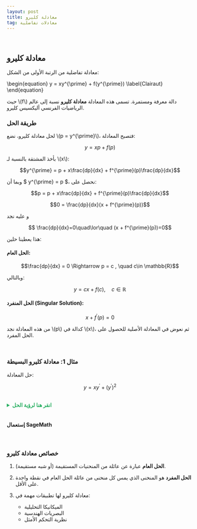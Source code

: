 ```yaml
---
layout: post
title: معادلة كليرو
tag: معادلات تفاضلية
---
```


<br>



## معادلة كليرو

معادلة تفاضلية من الرتبة الأولى من الشكل:

\begin{equation}
y = xy^{\prime} + f(y^{\prime})
\label{Clairaut}
\end{equation}

حيث \\(f\\) دالة معرفة ومستمرة. تسمى هذه المعادلة **معادلة كليرو** نسبة إلى عالم الرياضيات الفرنسي أليكسيس كليرو.

### طريقة الحل

لحل معادلة كليرو، نضع \\(p = y^{\prime}\\)، فتصبح المعادلة:


$$y = xp + f(p)$$


بأخذ المشتقة بالنسبة لـ \\(x\\):

$$y^{\prime} = p + x\frac{dp}{dx} + f^{\prime}(p)\frac{dp}{dx}$$

وبما أن $ y^{\prime} = p $، نحصل على:

$$p = p + x\frac{dp}{dx} + f^{\prime}(p)\frac{dp}{dx}$$

$$0 = \frac{dp}{dx}(x + f^{\prime}(p))$$

و عليه نجد

$$ \frac{dp}{dx}=0\quad\lor\quad (x + f^{\prime}(p))=0$$

هذا يعطينا حلين:

#### الحل العام:

$$\frac{dp}{dx} = 0 \Rightarrow p = c , \quad c\in \mathbb{R}$$

وبالتالي:

$$y = cx + f(c), \quad c \in \mathbb{R}$$

#### الحل المنفرد (Singular Solution):

$$x + f^{\prime}(p) = 0$$

من هذه المعادلة نجد \\(p\\) كدالة في \\(x\\)، ثم نعوض في المعادلة الأصلية للحصول على الحل المفرد.

<br>

### مثال 1: معادلة كليرو البسيطة

حل المعادلة:

$$y = xy^{\prime} + (y^{\prime})^2$$

<br>
<details>
  <summary style="color: #27ae60; font-weight: bold;"> انقر هنا لرؤية الحل</summary>

<br>


<b>الخطوة 1:</b> تحديد الشكل


هذه معادلة كليرو حيث $ f(p) = p^2 $

<br>
<b>الخطوة 2:</b> الحل العام


$$y = cx + c^2, \quad c \in \mathbb{R}$$

هذا عبارة عن عائلة من القطع المكافئة.

<br>

<b>الخطوة 3:</b> الحل المفرد

من الشرط $ x + f'(p) = 0 $:


$$x + 2p = 0 \Rightarrow p = -\frac{x}{2}$$

بالتعويض في المعادلة الأصلية:


$$y = x \cdot \left(-\frac{x}{2}\right) + \left(-\frac{x}{2}\right)^2$$

$$y = -\frac{x^2}{2} + \frac{x^2}{4} = -\frac{x^2}{4}$$


<b>الحل النهائي:</b>
<br>

- الحل العام: $ y = cx + c^2 $
  
- الحل المنفرد: $y = -\frac{x^2}{4}$

</details>
<br>

#### إستعمال SageMath

<div class="sage">
  <script type="text/x-sage">
x = var("x")
y = function('y')(x)
# معادلة كليرو: y = x*y' + (y')^2
# الحل العام
c = var('c')
general_solution = c*x + c^2
print("الحل العام:")
pretty_print("y =", general_solution)

# الحل المفرد
singular_solution = -x^2/4
print("\nالحل المفرد:")
pretty_print("y =", singular_solution)

# رسم العائلة من الحلول
import matplotlib.pyplot as plt
import numpy as np

x_vals = np.linspace(-3, 3, 100)
plt.figure(figsize=(10, 6))

# رسم الحلول العامة لقيم مختلفة من c
for c_val in [-2, -1, 0, 1, 2]:
    y_vals = c_val * x_vals + c_val**2
    plt.plot(x_vals, y_vals, 'b--', alpha=0.7, label=f'c = {c_val}' if c_val == 2 else '')

# رسم الحل المفرد
y_singular = -x_vals**2/4
plt.plot(x_vals, y_singular, 'r-', linewidth=3, label='الحل المفرد')

plt.grid(True)
plt.xlabel('x')
plt.ylabel('y')
plt.title('معادلة كليرو: y = xy\' + (y\')²')
plt.legend()
plt.show()
  </script>
</div>

<br>


### خصائص معادلة كليرو

1. **الحل العام** عبارة عن عائلة من المنحنيات المستقيمة (أو شبه مستقيمة).

2. **الحل المفرد** هو المنحنى الذي يمس كل منحنى من عائلة الحل العام في نقطة واحدة على الأقل.

3. معادلة كليرو لها تطبيقات مهمة في:
   - الميكانيكا التحليلية
   - البصريات الهندسية  
   - نظرية التحكم الأمثل

<br>

